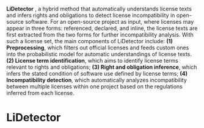 **LiDetector** , a hybrid method that automatically understands license texts and infers rights and obligations to detect license incompatibility in open-source software. 
For an open-source project as input, where licenses may appear in three forms: referenced, declared, and inline, the license texts are first extracted from the two forms for further incompatibility analysis. With  such a license set, the main components of LiDetector include: 
**(1) Preprocessing**, which filters out official licenses and feeds custom ones into the probabilistic model for automatic understandings of license texts.
**(2) License term identification**, which aims to identify license terms relevant to rights and obligations; 
**(3) Right and obligation inference**, which infers the stated condition of software use defined by license terms; 
**(4) Incompatibility detection**,  which automatically analyzes incompatibility between multiple licenses within one project based on the regulations inferred from each license.


# LiDetector


